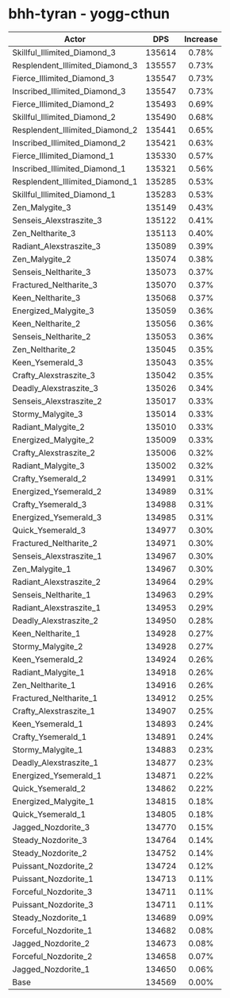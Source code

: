 # bhh-tyran - yogg-cthun
| Actor | DPS | Increase |
|---|:---:|:---:|
|Skillful_Illimited_Diamond_3|135614|0.78%|
|Resplendent_Illimited_Diamond_3|135557|0.73%|
|Fierce_Illimited_Diamond_3|135547|0.73%|
|Inscribed_Illimited_Diamond_3|135547|0.73%|
|Fierce_Illimited_Diamond_2|135493|0.69%|
|Skillful_Illimited_Diamond_2|135490|0.68%|
|Resplendent_Illimited_Diamond_2|135441|0.65%|
|Inscribed_Illimited_Diamond_2|135421|0.63%|
|Fierce_Illimited_Diamond_1|135330|0.57%|
|Inscribed_Illimited_Diamond_1|135321|0.56%|
|Resplendent_Illimited_Diamond_1|135285|0.53%|
|Skillful_Illimited_Diamond_1|135283|0.53%|
|Zen_Malygite_3|135149|0.43%|
|Senseis_Alexstraszite_3|135122|0.41%|
|Zen_Neltharite_3|135113|0.40%|
|Radiant_Alexstraszite_3|135089|0.39%|
|Zen_Malygite_2|135074|0.38%|
|Senseis_Neltharite_3|135073|0.37%|
|Fractured_Neltharite_3|135070|0.37%|
|Keen_Neltharite_3|135068|0.37%|
|Energized_Malygite_3|135059|0.36%|
|Keen_Neltharite_2|135056|0.36%|
|Senseis_Neltharite_2|135053|0.36%|
|Zen_Neltharite_2|135045|0.35%|
|Keen_Ysemerald_3|135043|0.35%|
|Crafty_Alexstraszite_3|135042|0.35%|
|Deadly_Alexstraszite_3|135026|0.34%|
|Senseis_Alexstraszite_2|135017|0.33%|
|Stormy_Malygite_3|135014|0.33%|
|Radiant_Malygite_2|135010|0.33%|
|Energized_Malygite_2|135009|0.33%|
|Crafty_Alexstraszite_2|135006|0.32%|
|Radiant_Malygite_3|135002|0.32%|
|Crafty_Ysemerald_2|134991|0.31%|
|Energized_Ysemerald_2|134989|0.31%|
|Crafty_Ysemerald_3|134988|0.31%|
|Energized_Ysemerald_3|134985|0.31%|
|Quick_Ysemerald_3|134977|0.30%|
|Fractured_Neltharite_2|134971|0.30%|
|Senseis_Alexstraszite_1|134967|0.30%|
|Zen_Malygite_1|134967|0.30%|
|Radiant_Alexstraszite_2|134964|0.29%|
|Senseis_Neltharite_1|134963|0.29%|
|Radiant_Alexstraszite_1|134953|0.29%|
|Deadly_Alexstraszite_2|134950|0.28%|
|Keen_Neltharite_1|134928|0.27%|
|Stormy_Malygite_2|134928|0.27%|
|Keen_Ysemerald_2|134924|0.26%|
|Radiant_Malygite_1|134918|0.26%|
|Zen_Neltharite_1|134916|0.26%|
|Fractured_Neltharite_1|134912|0.25%|
|Crafty_Alexstraszite_1|134907|0.25%|
|Keen_Ysemerald_1|134893|0.24%|
|Crafty_Ysemerald_1|134891|0.24%|
|Stormy_Malygite_1|134883|0.23%|
|Deadly_Alexstraszite_1|134877|0.23%|
|Energized_Ysemerald_1|134871|0.22%|
|Quick_Ysemerald_2|134862|0.22%|
|Energized_Malygite_1|134815|0.18%|
|Quick_Ysemerald_1|134805|0.18%|
|Jagged_Nozdorite_3|134770|0.15%|
|Steady_Nozdorite_3|134764|0.14%|
|Steady_Nozdorite_2|134752|0.14%|
|Puissant_Nozdorite_2|134724|0.12%|
|Puissant_Nozdorite_1|134713|0.11%|
|Forceful_Nozdorite_3|134711|0.11%|
|Puissant_Nozdorite_3|134711|0.11%|
|Steady_Nozdorite_1|134689|0.09%|
|Forceful_Nozdorite_1|134682|0.08%|
|Jagged_Nozdorite_2|134673|0.08%|
|Forceful_Nozdorite_2|134658|0.07%|
|Jagged_Nozdorite_1|134650|0.06%|
|Base|134569|0.00%|
